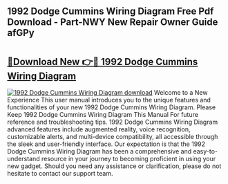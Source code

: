 ## 1992 Dodge Cummins Wiring Diagram Free Pdf Download - Part-NWY New Repair Owner Guide afGPy

# <h2><a href="http://dftgwlm.blite.top/?on=1992+Dodge+Cummins+Wiring+Diagram">🔗Download New 👉🔴 1992 Dodge Cummins Wiring Diagram</a></h2>

[![1992 Dodge Cummins Wiring Diagram download](https://i.imgur.com/lujVjoI.png)](http://dftgwlm.blite.top/?on=1992+Dodge+Cummins+Wiring+Diagram)
Welcome to a New Experience This user manual introduces you to the unique features and functionalities of your new 1992 Dodge Cummins Wiring Diagram. Please Keep 1992 Dodge Cummins Wiring Diagram This Manual For future reference and troubleshooting tips. 1992 Dodge Cummins Wiring Diagram advanced features include augmented reality, voice recognition, customizable alerts, and multi-device compatibility, all accessible through the sleek and user-friendly interface. Our expectation is that the 1992 Dodge Cummins Wiring Diagram has been a comprehensive and easy-to-understand resource in your journey to becoming proficient in using your new gadget. Should you need any assistance or clarification, please do not hesitate to contact our support team.
